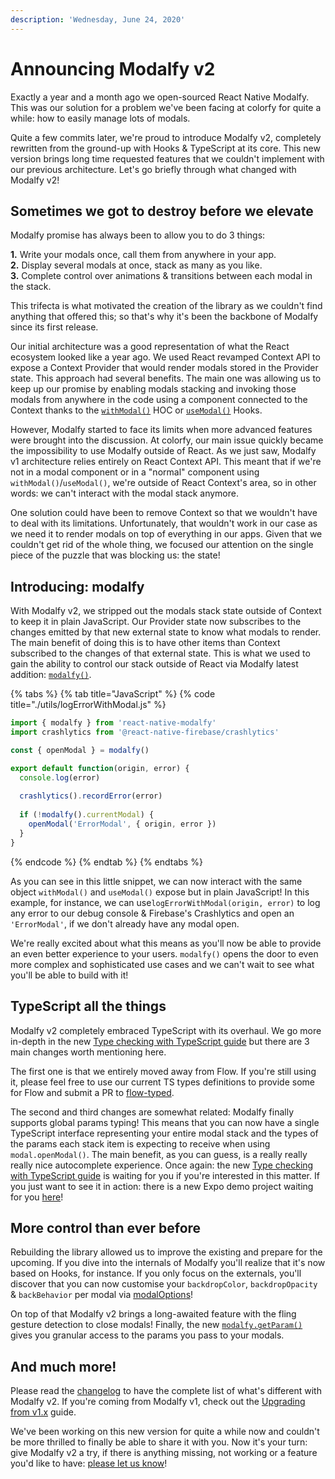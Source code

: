 ```yaml
---
description: 'Wednesday, June 24, 2020'
---
```


# Announcing Modalfy v2

Exactly a year and a month ago we open-sourced React Native Modalfy. This was our solution for a problem we've been facing at colorfy for quite a while: how to easily manage lots of modals.

Quite a few commits later, we're proud to introduce Modalfy v2, completely rewritten from the ground-up with Hooks & TypeScript at its core. This new version brings long time requested features that we couldn't implement with our previous architecture. Let's go briefly through what changed with Modalfy v2!

## Sometimes we got to destroy before we elevate

Modalfy promise has always been to allow you to do 3 things:

**1.** Write your modals once, call them from anywhere in your app.  
**2.** Display several modals at once, stack as many as you like.  
**3.** Complete control over animations & transitions between each modal in the stack.

This trifecta is what motivated the creation of the library as we couldn't find anything that offered this; so that's why it's been the backbone of Modalfy since its first release.

Our initial architecture was a good representation of what the React ecosystem looked like a year ago. We used React revamped Context API to expose a Context Provider that would render modals stored in the Provider state. This approach had several benefits. The main one was allowing us to keep up our promise by enabling modals stacking and invoking those modals from anywhere in the code using a component connected to the Context thanks to the [`withModal()`](../api/withmodal.md) HOC or [`useModal()`](../api/usemodal.md) Hooks.

However, Modalfy started to face its limits when more advanced features were brought into the discussion. At colorfy, our main issue quickly became the impossibility to use Modalfy outside of React. As we just saw, Modalfy v1 architecture relies entirely on React Context API. This meant that if we're not in a modal component or in a "normal" component using `withModal()`/`useModal()`, we're outside of React Context's area, so in other words: we can't interact with the modal stack anymore.

One solution could have been to remove Context so that we wouldn't have to deal with its limitations. Unfortunately,  that wouldn't work in our case as we need it to render modals on top of everything in our apps. Given that we couldn't get rid of the whole thing, we focused our attention on the single piece of the puzzle that was blocking us: the state!

## Introducing: modalfy

With Modalfy v2, we stripped out the modals stack state outside of Context to keep it in plain JavaScript. Our Provider state now subscribes to the changes emitted by that new external state to know what modals to render. The main benefit of doing this is to have other items than Context subscribed to the changes of that external state. This is what we used to gain the ability to control our stack outside of React via Modalfy latest addition:  [`modalfy()`](../guides/outside-react.md).

{% tabs %}
{% tab title="JavaScript" %}
{% code title="./utils/logErrorWithModal.js" %}
```javascript
import { modalfy } from 'react-native-modalfy'
import crashlytics from '@react-native-firebase/crashlytics'

const { openModal } = modalfy()

export default function(origin, error) {
  console.log(error)
  
  crashlytics().recordError(error)
  
  if (!modalfy().currentModal) {
    openModal('ErrorModal', { origin, error })
  }
}
```
{% endcode %}
{% endtab %}
{% endtabs %}

As you can see in this little snippet, we can now interact with the same object `withModal()` and `useModal()` expose but in plain JavaScript! In this example, for instance, we can use`logErrorWithModal(origin, error)`  to log any error to our debug console & Firebase's Crashlytics and open an `'ErrorModal'`, if we don't already have any modal open.

We're really excited about what this means as you'll now be able to provide an even better experience to your users. `modalfy()` opens the door to even more complex and sophisticated use cases and we can't wait to see what you'll be able to build with it!

## TypeScript all the things

Modalfy v2 completely embraced TypeScript with its overhaul. We go more in-depth in the new [Type checking with TypeScript guide](../guides/typing.md) but there are 3 main changes worth mentioning here.

The first one is that we entirely moved away from Flow. If you're still using it, please feel free to use our current TS types definitions to provide some for Flow and submit a PR to [flow-typed](https://github.com/flow-typed/flow-typed).

The second and third changes are somewhat related: Modalfy finally supports global params typing! This means that you can now have a single TypeScript interface representing your entire modal stack and the types of the params each stack item is expecting to receive when using `modal.openModal()`. The main benefit, as you can guess, is a really really really nice autocomplete experience. Once again: the new [Type checking with TypeScript guide](../guides/typing.md) is waiting for you if you're interested in this matter. If you just want to see it in action: there is a new Expo demo project waiting for you [here](https://snack.expo.io/@charles.m/react-native-modalfy)!

## More control than ever before

Rebuilding the library allowed us to improve the existing and prepare for the upcoming. If you dive into the internals of Modalfy you'll realize that it's now based on Hooks, for instance. If you only focus on the externals, you'll discover that you can now customise your `backdropColor`, `backdropOpacity` & `backBehavior` per modal via [modalOptions](../guides/stack.md#configuring)!

On top of that Modalfy v2 brings a long-awaited feature with the fling gesture detection to close modals! Finally, the new [`modalfy.getParam()`](../guides/params.md) gives you granular access to the params you pass to your modals.

## And much more!

Please read the [changelog](https://github.com/colorfy-software/react-native-modalfy/releases/tag/v2.0.0) to have the complete list of what's different with Modalfy v2. If you're coming from Modalfy v1, check out the [Upgrading from v1.x](../guides/upgrading.md) guide.

We've been working on this new version for quite a while now and couldn't be more thrilled to finally be able to share it with you. Now it's your turn: give Modalfy v2 a try, if there is anything missing, not working or a feature you'd like to have: [please let us know](https://github.com/colorfy-software/react-native-modalfy/issues/new)!

